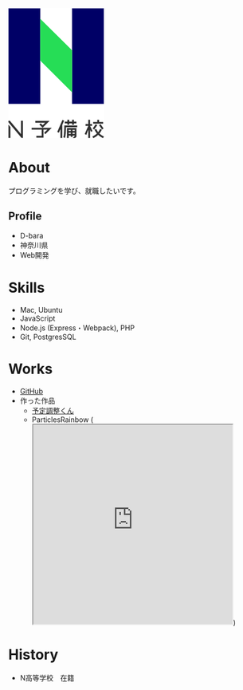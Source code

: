 ![N予備校ロゴ](nyobi.png)

# About
プログラミングを学び、就職したいです。

## Profile
- D-bara
- 神奈川県
- Web開発

# Skills
- Mac, Ubuntu
- JavaScript
- Node.js (Express・Webpack), PHP
- Git, PostgresSQL

# Works
- [GitHub](https://github.com/D-bara/)
- 作った作品
  - [予定調整くん](https://desolate-mesa-74340.herokuapp.com/)
  - ParticlesRainbow
    (<iframe src="https://openprocessing.org/sketch/1172899/embed/" width="400" height="400"></iframe>)

# History
- N高等学校　在籍
